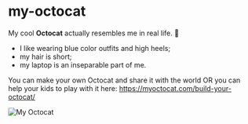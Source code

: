 # my-octocat

My cool **Octocat** actually resembles me in real life. :sparkling_heart: 

- I like wearing blue color outfits and high heels;
- my hair is short;
- my laptop is an inseparable part of me.

You can make your own Octocat and share it with the world OR you can help your kids to play with it here: 
https://myoctocat.com/build-your-octocat/

![My Octocat](https://i.postimg.cc/76gvKRWF/octocat.png) 
